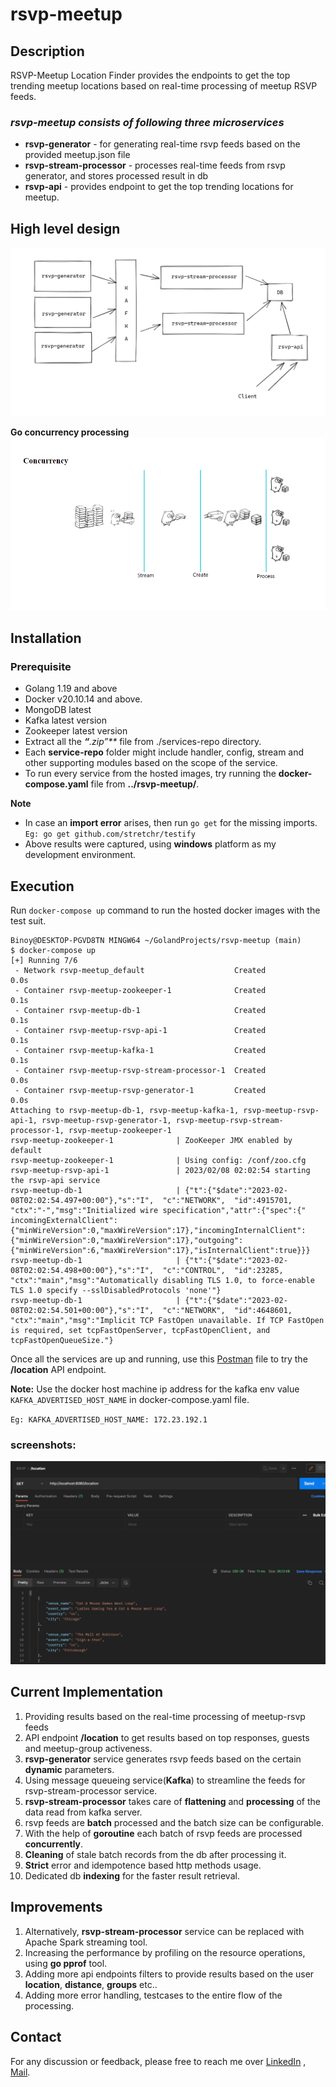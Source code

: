 # rsvp-meetup

## Description
RSVP-Meetup Location Finder provides the endpoints to get the top trending meetup locations based on real-time processing of meetup RSVP feeds.
### _rsvp-meetup consists of following three microservices_
* **rsvp-generator** - for generating real-time rsvp feeds based on the provided meetup.json file
* **rsvp-stream-processor** - processes real-time feeds from rsvp generator, and stores processed result in db
* **rsvp-api** - provides endpoint to get the top trending locations for meetup.
## High level design

![](doc/high-level.png)

**Go concurrency processing**
![](doc/concurrency.png)
## Installation
### Prerequisite
* Golang 1.19 and above
* Docker v20.10.14 and above.
* MongoDB latest
* Kafka latest version
* Zookeeper latest version
* Extract all the _**“**.zip”**_ file from ./services-repo directory. 
* Each **service-repo** folder might include handler, config, stream and other supporting modules based on the scope of the service.
* To run every service from the hosted images, try running the **docker-compose.yaml** file from **../rsvp-meetup/**.

**Note**
* In case an **import error** arises, then run `go get` for the missing imports.
  `Eg: go get github.com/stretchr/testify `
* Above results were captured, using **windows** platform as my development environment.


## Execution
Run `docker-compose up` command to run the hosted docker images with the test suit.
```shell
Binoy@DESKTOP-PGVD8TN MINGW64 ~/GolandProjects/rsvp-meetup (main)
$ docker-compose up
[+] Running 7/6
 - Network rsvp-meetup_default                    Created                                                                                                                                  0.0s
 - Container rsvp-meetup-zookeeper-1              Created                                                                                                                                  0.1s
 - Container rsvp-meetup-db-1                     Created                                                                                                                                  0.1s
 - Container rsvp-meetup-rsvp-api-1               Created                                                                                                                                  0.1s
 - Container rsvp-meetup-kafka-1                  Created                                                                                                                                  0.1s
 - Container rsvp-meetup-rsvp-stream-processor-1  Created                                                                                                                                  0.0s
 - Container rsvp-meetup-rsvp-generator-1         Created                                                                                                                                  0.0s
Attaching to rsvp-meetup-db-1, rsvp-meetup-kafka-1, rsvp-meetup-rsvp-api-1, rsvp-meetup-rsvp-generator-1, rsvp-meetup-rsvp-stream-processor-1, rsvp-meetup-zookeeper-1
rsvp-meetup-zookeeper-1              | ZooKeeper JMX enabled by default
rsvp-meetup-zookeeper-1              | Using config: /conf/zoo.cfg
rsvp-meetup-rsvp-api-1               | 2023/02/08 02:02:54 starting the rsvp-api service
rsvp-meetup-db-1                     | {"t":{"$date":"2023-02-08T02:02:54.497+00:00"},"s":"I",  "c":"NETWORK",  "id":4915701, "ctx":"-","msg":"Initialized wire specification","attr":{"spec":{"
incomingExternalClient":{"minWireVersion":0,"maxWireVersion":17},"incomingInternalClient":{"minWireVersion":0,"maxWireVersion":17},"outgoing":{"minWireVersion":6,"maxWireVersion":17},"isInternalClient":true}}}
rsvp-meetup-db-1                     | {"t":{"$date":"2023-02-08T02:02:54.498+00:00"},"s":"I",  "c":"CONTROL",  "id":23285,   "ctx":"main","msg":"Automatically disabling TLS 1.0, to force-enable TLS 1.0 specify --sslDisabledProtocols 'none'"}
rsvp-meetup-db-1                     | {"t":{"$date":"2023-02-08T02:02:54.501+00:00"},"s":"I",  "c":"NETWORK",  "id":4648601, "ctx":"main","msg":"Implicit TCP FastOpen unavailable. If TCP FastOpen is required, set tcpFastOpenServer, tcpFastOpenClient, and tcpFastOpenQueueSize."}
```
Once all the services are up and running, use this [Postman](doc/RSVP.postman_collection.json) file to try the **/location** API endpoint.

**Note:**
Use the docker host machine ip address for the kafka env value `KAFKA_ADVERTISED_HOST_NAME` in docker-compose.yaml file.

`Eg: KAFKA_ADVERTISED_HOST_NAME: 172.23.192.1`


### screenshots:
![img.png](doc/location_api.png)

## Current Implementation
1. Providing results based on the real-time processing of meetup-rsvp feeds
2. API endpoint **/location** to get results based on top responses, guests and meetup-group activeness.
3. **rsvp-generator** service generates rsvp feeds based on the certain **dynamic** parameters. 
4. Using message queueing service(**Kafka**) to streamline the feeds for rsvp-stream-processor service.
5. **rsvp-stream-processor** takes care of **flattening** and **processing** of the data read from kafka server.
6. rsvp feeds are **batch** processed and the batch size can be configurable.
7. With the help of **goroutine** each batch of rsvp feeds are processed **concurrently**. 
8. **Cleaning** of stale batch records from the db after processing it. 
9. **Strict** error and idempotence based http methods usage.
10. Dedicated db **indexing** for the faster result retrieval.

## Improvements
1. Alternatively, **rsvp-stream-processor** service can be replaced with Apache Spark streaming tool.
2. Increasing the performance by profiling on the resource operations, using **go pprof** tool.
3. Adding more api endpoints filters to provide results based on the user **location**, **distance**, **groups** etc..
4. Adding more error handling, testcases to the entire flow of the processing.

## Contact
For any discussion or feedback, please free to reach me over
[LinkedIn](https://www.linkedin.com/in/sudhakar-padmanaban-b2047588/) , [Mail](sudhakarpadmanaban14@gmail.com).
